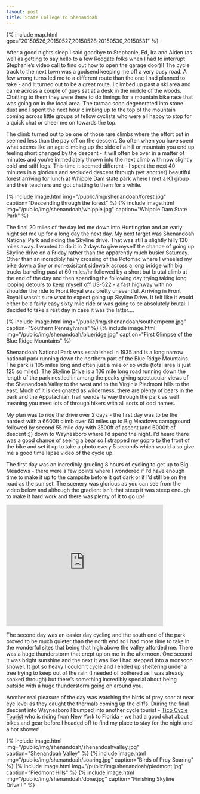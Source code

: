 ```yaml
---
layout: post
title: State College to Shenandoah 
---
```


{% include map.html gpx="20150526,20150527,20150528,20150530,20150531" %}

After a good nights sleep I said goodbye to Stephanie, Ed, Ira and Aiden (as well as getting to say hello to a few Redgate folks when I had to interrupt Stephanie’s video call to find out how to open the garage door)!! The cycle track to the next town was a godsend keeping me off a very busy road. A few wrong turns led me to a different route than the one I had planned to take - and it turned out to be a great route. I climbed up past a ski area and came across a couple of guys sat at a desk in the middle of the woods. Chatting to them they were there to do timings for a mountain bike race that was going on in the local area. The tarmac soon degenerated into stone dust and I spent the next hour climbing up to the top of the mountain coming across little groups of fellow cyclists who were all happy to stop for a quick chat or cheer me on towards the top. 

The climb turned out to be one of those rare climbs where the effort put in seemed less than the pay off on the descent. So often when you have spent what seems like an age climbing up the side of a hill or mountain you end up feeling short changed by the descent - it will often be over in a matter of minutes and you’re immediately thrown into the next climb with now slightly cold and stiff legs. This time it seemed different - I spent the next 40 minutes in a glorious and secluded descent through (yet another) beautiful forest arriving for lunch at Whipple Dam state park where I met a K1 group and their teachers and got chatting to them for a while. 

{% include image.html img="/public/img/shenandoah/forest.jpg" caption="Descending through the forest" %}
{% include image.html img="/public/img/shenandoah/whipple.jpg" caption="Whipple Dam State Park" %}

The final 20 miles of the day led me down into Huntingdon and an early night set me up for a long day the next day. My next target was Shenandoah National Park and riding the Skyline drive. That was still a slightly hilly 130 miles away. I wanted to do it in 2 days to give myself the chance of going up Skyline drive on a Friday rather than the apparently much busier Saturday. Other than an incredibly hairy crossing of the Potomac where I wheeled my bike down a tiny or non-exisitant sidewalk across a long bridge with big trucks barreling past at 60 miles/hr followed by a short but brutal climb at the end of the day and then spending the following day trying taking long looping detours to keep myself off US-522 - a fast highway with no shoulder the ride to Front Royal was pretty uneventful. Arriving in Front Royal I wasn’t sure what to expect going up Skyline Drive. It felt like it would either be a fairly easy sixty mile ride or was going to be absolutely brutal. I decided to take a rest day in case it was the latter…. 

{% include image.html img="/public/img/shenandoah/southernpenn.jpg" caption="Southern Pennsylvania" %}
{% include image.html img="/public/img/shenandoah/blueridge.jpg" caption="First Glimpse of the Blue Ridge Mountains" %}

Shenandoah National Park was established in 1935 and is a long narrow national park running down the northern part of the Blue Ridge Mountains. The park is 105 miles long and often just a mile or so wide (total area is just 125 sq miles). The Skyline Drive is a 106 mile long road running down the length of the park nestled in among the peaks giving spectacular views of the Shenandoah Valley to the west and to the Virginia Piedmont hills to the east. Much of it is designated as wilderness, there are plenty of bears in the park and the Appalachian Trail wends its way through the park as well meaning you meet lots of through hikers with all sorts of odd names.

My plan was to ride the drive over 2 days - the first day was to be the hardest with a 6600ft climb over 60 miles up to Big Meadows campground followed by second 55 mile day with 3500ft of ascent (and 6000ft of descent :)) down to Waynesboro where I’d spend the night. I’d heard there was a good chance of seeing a bear so I strapped my gopro to the front of the bike and set it up to take a photo every 5 seconds which would also give me a good time lapse video of the cycle up.

The first day was an incredibly grueling 8 hours of cycling to get up to Big Meadows - there were a few points where I wondered if I’d have enough time to make it up to the campsite before it got dark or if I’d still be on the road as the sun set. The scenery was glorious as you can see from the video below and although the gradient isn’t that steep it was steep enough to make it hard work and there was plenty of it to go up!

<iframe width="420" height="325" src="http://www.youtube.com/embed/7h0bwnZiZBw" frameborder="0" allowfullscreen="allowfullscreen ">&nbsp;</iframe>

The second day was an easier day cycling and the south end of the park proved to be much quieter than the north end so I had more time to take in the wonderful sites that being that high above the valley afforded me. There was a huge thunderstorm that crept up on me in the afternoon. One second it was bright sunshine and the next it was like I had stepped into a monsoon shower. It got so heavy I couldn't cycle and I ended up sheltering under a tree trying to keep out of the rain (I needed of bothered as I was already soaked through) but there’s something incredibly special about being outside with a huge thunderstorm going on around you. 

Another real pleasure of the day was watching the birds of prey soar at near eye level as they caught the thermals coming up the cliffs. During the final descent into Waynesboro I bumped into another cycle tourist - [Tico Cycle Tourist](http://www.ticocycletourist.com) who is riding from New York to Florida - we had a good chat about bikes and gear before I headed off to find my place to stay for the night and a hot shower!

{% include image.html img="/public/img/shenandoah/shenandoahvalley.jpg" caption="Shenandoah Valley" %}
{% include image.html img="/public/img/shenandoah/soaring.jpg" caption="Birds of Prey Soaring" %}
{% include image.html img="/public/img/shenandoah/piedmont.jpg" caption="Piedmont Hills" %}
{% include image.html img="/public/img/shenandoah/done.jpg" caption="Finishing Skyline Drive!!!" %}
